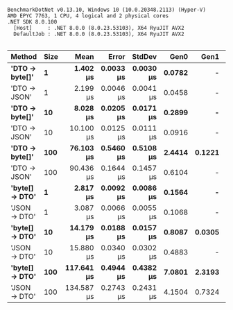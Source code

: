 ```

BenchmarkDotNet v0.13.10, Windows 10 (10.0.20348.2113) (Hyper-V)
AMD EPYC 7763, 1 CPU, 4 logical and 2 physical cores
.NET SDK 8.0.100
  [Host]     : .NET 8.0.0 (8.0.23.53103), X64 RyuJIT AVX2
  DefaultJob : .NET 8.0.0 (8.0.23.53103), X64 RyuJIT AVX2


```
| Method         | Size | Mean       | Error     | StdDev    | Gen0   | Gen1   | Allocated |
|--------------- |----- |-----------:|----------:|----------:|-------:|-------:|----------:|
| **&#39;DTO → byte[]&#39;** | **1**    |   **1.402 μs** | **0.0033 μs** | **0.0030 μs** | **0.0782** |      **-** |    **1320 B** |
| &#39;DTO → JSON&#39;   | 1    |   2.199 μs | 0.0046 μs | 0.0041 μs | 0.0458 |      - |     776 B |
| **&#39;DTO → byte[]&#39;** | **10**   |   **8.028 μs** | **0.0205 μs** | **0.0171 μs** | **0.2899** |      **-** |    **4920 B** |
| &#39;DTO → JSON&#39;   | 10   |  10.100 μs | 0.0125 μs | 0.0111 μs | 0.0916 |      - |    1712 B |
| **&#39;DTO → byte[]&#39;** | **100**  |  **76.103 μs** | **0.5460 μs** | **0.5108 μs** | **2.4414** | **0.1221** |   **40968 B** |
| &#39;DTO → JSON&#39;   | 100  |  90.436 μs | 0.1644 μs | 0.1457 μs | 0.6104 |      - |   11288 B |
| **&#39;byte[] → DTO&#39;** | **1**    |   **2.817 μs** | **0.0092 μs** | **0.0086 μs** | **0.1564** |      **-** |    **2672 B** |
| &#39;JSON → DTO&#39;   | 1    |   3.087 μs | 0.0066 μs | 0.0055 μs | 0.1068 |      - |    1800 B |
| **&#39;byte[] → DTO&#39;** | **10**   |  **14.179 μs** | **0.0188 μs** | **0.0157 μs** | **0.8087** | **0.0305** |   **13592 B** |
| &#39;JSON → DTO&#39;   | 10   |  15.880 μs | 0.0340 μs | 0.0302 μs | 0.4883 |      - |    8488 B |
| **&#39;byte[] → DTO&#39;** | **100**  | **117.641 μs** | **0.4944 μs** | **0.4382 μs** | **7.0801** | **2.3193** |  **118824 B** |
| &#39;JSON → DTO&#39;   | 100  | 134.587 μs | 0.2743 μs | 0.2431 μs | 4.1504 | 0.7324 |   73192 B |
